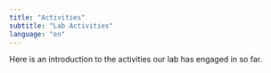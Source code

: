 ```yaml
---
title: "Activities"
subtitle: "Lab Activities"
language: "en"
---
```


Here is an introduction to the activities our lab has engaged in so far.
